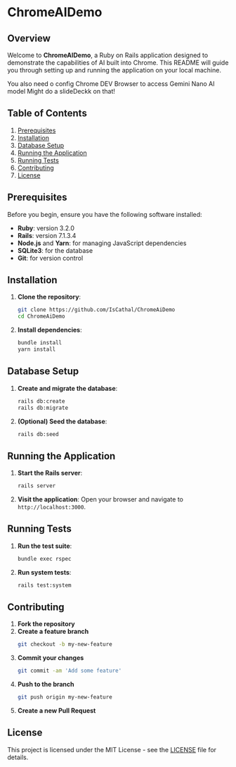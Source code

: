 # ChromeAIDemo

## Overview

Welcome to **ChromeAIDemo**, a Ruby on Rails application designed to demonstrate the capabilities of AI built into Chrome. This README will guide you through setting up and running the application on your local machine.

You also need o config Chrome DEV Browser to access Gemini Nano AI model
Might do a slideDeckk on that!


## Table of Contents

1. [Prerequisites](#prerequisites)
2. [Installation](#installation)
3. [Database Setup](#database-setup)
4. [Running the Application](#running-the-application)
5. [Running Tests](#running-tests)
6. [Contributing](#contributing)
7. [License](#license)

## Prerequisites

Before you begin, ensure you have the following software installed:

- **Ruby**: version 3.2.0
- **Rails**: version 7.1.3.4
- **Node.js** and **Yarn**: for managing JavaScript dependencies
- **SQLite3**: for the database
- **Git**: for version control

## Installation

1. **Clone the repository**:
    ```sh
    git clone https://github.com/IsCathal/ChromeAiDemo
    cd ChromeAiDemo
    ```

2. **Install dependencies**:
    ```sh
    bundle install
    yarn install
    ```

## Database Setup

1. **Create and migrate the database**:
    ```sh
    rails db:create
    rails db:migrate
    ```

2. **(Optional) Seed the database**:
    ```sh
    rails db:seed
    ```

## Running the Application

1. **Start the Rails server**:
    ```sh
    rails server
    ```

2. **Visit the application**:
    Open your browser and navigate to `http://localhost:3000`.

## Running Tests

1. **Run the test suite**:
    ```sh
    bundle exec rspec
    ```

2. **Run system tests**:
    ```sh
    rails test:system
    ```

## Contributing

1. **Fork the repository**
2. **Create a feature branch**
    ```sh
    git checkout -b my-new-feature
    ```
3. **Commit your changes**
    ```sh
    git commit -am 'Add some feature'
    ```
4. **Push to the branch**
    ```sh
    git push origin my-new-feature
    ```
5. **Create a new Pull Request**

## License

This project is licensed under the MIT License - see the [LICENSE](LICENSE) file for details.
